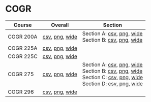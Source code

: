 # COGR

| Course | Overall | Section |
| ------ | ------- | ------- |
| COGR 200A | [csv](https://github.com/UCSD-Historical-Enrollment-Data/2023Fall/blob/main/overall/COGR%20200A.csv), [png](https://raw.githubusercontent.com/UCSD-Historical-Enrollment-Data/2023Fall/main/plot_overall/COGR%20200A.png), [wide](https://raw.githubusercontent.com/UCSD-Historical-Enrollment-Data/2023Fall/main/plot_overall_wide/COGR%20200A.png) | Section A: [csv](https://github.com/UCSD-Historical-Enrollment-Data/2023Fall/blob/main/section/COGR%20200A_A.csv), [png](https://raw.githubusercontent.com/UCSD-Historical-Enrollment-Data/2023Fall/main/plot_section/COGR%20200A_A.png), [wide](https://raw.githubusercontent.com/UCSD-Historical-Enrollment-Data/2023Fall/main/plot_section_wide/COGR%20200A_A.png)<br>Section B: [csv](https://github.com/UCSD-Historical-Enrollment-Data/2023Fall/blob/main/section/COGR%20200A_B.csv), [png](https://raw.githubusercontent.com/UCSD-Historical-Enrollment-Data/2023Fall/main/plot_section/COGR%20200A_B.png), [wide](https://raw.githubusercontent.com/UCSD-Historical-Enrollment-Data/2023Fall/main/plot_section_wide/COGR%20200A_B.png) |
| COGR 225A | [csv](https://github.com/UCSD-Historical-Enrollment-Data/2023Fall/blob/main/overall/COGR%20225A.csv), [png](https://raw.githubusercontent.com/UCSD-Historical-Enrollment-Data/2023Fall/main/plot_overall/COGR%20225A.png), [wide](https://raw.githubusercontent.com/UCSD-Historical-Enrollment-Data/2023Fall/main/plot_overall_wide/COGR%20225A.png) |  |
| COGR 225C | [csv](https://github.com/UCSD-Historical-Enrollment-Data/2023Fall/blob/main/overall/COGR%20225C.csv), [png](https://raw.githubusercontent.com/UCSD-Historical-Enrollment-Data/2023Fall/main/plot_overall/COGR%20225C.png), [wide](https://raw.githubusercontent.com/UCSD-Historical-Enrollment-Data/2023Fall/main/plot_overall_wide/COGR%20225C.png) |  |
| COGR 275 | [csv](https://github.com/UCSD-Historical-Enrollment-Data/2023Fall/blob/main/overall/COGR%20275.csv), [png](https://raw.githubusercontent.com/UCSD-Historical-Enrollment-Data/2023Fall/main/plot_overall/COGR%20275.png), [wide](https://raw.githubusercontent.com/UCSD-Historical-Enrollment-Data/2023Fall/main/plot_overall_wide/COGR%20275.png) | Section A: [csv](https://github.com/UCSD-Historical-Enrollment-Data/2023Fall/blob/main/section/COGR%20275_A.csv), [png](https://raw.githubusercontent.com/UCSD-Historical-Enrollment-Data/2023Fall/main/plot_section/COGR%20275_A.png), [wide](https://raw.githubusercontent.com/UCSD-Historical-Enrollment-Data/2023Fall/main/plot_section_wide/COGR%20275_A.png)<br>Section B: [csv](https://github.com/UCSD-Historical-Enrollment-Data/2023Fall/blob/main/section/COGR%20275_B.csv), [png](https://raw.githubusercontent.com/UCSD-Historical-Enrollment-Data/2023Fall/main/plot_section/COGR%20275_B.png), [wide](https://raw.githubusercontent.com/UCSD-Historical-Enrollment-Data/2023Fall/main/plot_section_wide/COGR%20275_B.png)<br>Section C: [csv](https://github.com/UCSD-Historical-Enrollment-Data/2023Fall/blob/main/section/COGR%20275_C.csv), [png](https://raw.githubusercontent.com/UCSD-Historical-Enrollment-Data/2023Fall/main/plot_section/COGR%20275_C.png), [wide](https://raw.githubusercontent.com/UCSD-Historical-Enrollment-Data/2023Fall/main/plot_section_wide/COGR%20275_C.png)<br>Section D: [csv](https://github.com/UCSD-Historical-Enrollment-Data/2023Fall/blob/main/section/COGR%20275_D.csv), [png](https://raw.githubusercontent.com/UCSD-Historical-Enrollment-Data/2023Fall/main/plot_section/COGR%20275_D.png), [wide](https://raw.githubusercontent.com/UCSD-Historical-Enrollment-Data/2023Fall/main/plot_section_wide/COGR%20275_D.png) |
| COGR 296 | [csv](https://github.com/UCSD-Historical-Enrollment-Data/2023Fall/blob/main/overall/COGR%20296.csv), [png](https://raw.githubusercontent.com/UCSD-Historical-Enrollment-Data/2023Fall/main/plot_overall/COGR%20296.png), [wide](https://raw.githubusercontent.com/UCSD-Historical-Enrollment-Data/2023Fall/main/plot_overall_wide/COGR%20296.png) |  |
